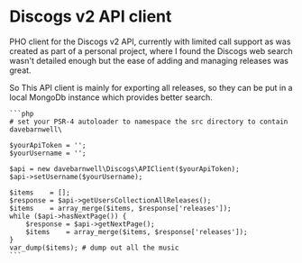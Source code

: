 # Discogs v2 API client

PHO client for the Discogs v2 API, currently with limited call support as was created as part
of a personal project, where I found the Discogs web search wasn't detailed enough but the ease
of adding and managing releases was great.

So This API client is mainly for exporting all releases, so they can be
put in a local MongoDb instance which provides better search.

    ```php
    # set your PSR-4 autoloader to namespace the src directory to contain davebarnwell\

    $yourApiToken = '';
    $yourUsername = '';

    $api = new davebarnwell\Discogs\APIClient($yourApiToken);
    $api->setUsername($yourUsername);
    
    $items    = [];
    $response = $api->getUsersCollectionAllReleases();
    $items    = array_merge($items, $response['releases']);
    while ($api->hasNextPage()) {
        $response = $api->getNextPage();
        $items    = array_merge($items, $response['releases']);
    }
    var_dump($items); # dump out all the music
    ```
